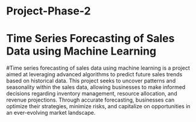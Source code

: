 # Project-Phase-2
# Time Series Forecasting of Sales Data using Machine Learning
#Time series forecasting of sales data using machine learning is a project aimed at leveraging advanced algorithms to predict future sales trends based on historical data. This project seeks to uncover patterns and seasonality within the sales data, allowing businesses to make informed decisions regarding inventory management, resource allocation, and revenue projections. Through accurate forecasting, businesses can optimize their strategies, minimize risks, and capitalize on opportunities in an ever-evolving market landscape.






